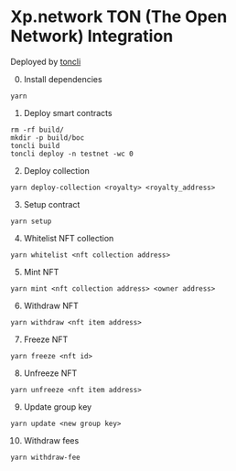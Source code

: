 # Xp.network TON (The Open Network) Integration

Deployed by [toncli](https://github.com/disintar/toncli)

0. Install dependencies
```
yarn
```

1. Deploy smart contracts

```
rm -rf build/
mkdir -p build/boc
toncli build
toncli deploy -n testnet -wc 0
```
2. Deploy collection

```
yarn deploy-collection <royalty> <royalty_address>
```

3. Setup contract

```
yarn setup
```

4. Whitelist NFT collection

```
yarn whitelist <nft collection address>
```

5. Mint NFT

```
yarn mint <nft collection address> <owner address>
```

6. Withdraw NFT

```
yarn withdraw <nft item address>
```

7. Freeze NFT

```
yarn freeze <nft id>
```

8. Unfreeze NFT

```
yarn unfreeze <nft item address>
```

9. Update group key

```
yarn update <new group key>
```

10. Withdraw fees

```
yarn withdraw-fee
```
